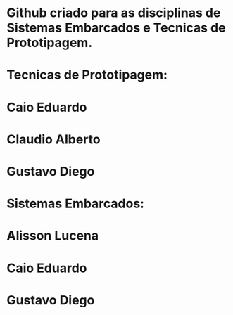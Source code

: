 # Github criado para as disciplinas de Sistemas Embarcados e Tecnicas de Prototipagem.

# ######################
# Tecnicas de Prototipagem:      
#  Caio Eduardo      
#  Claudio Alberto   
#  Gustavo Diego     
# #####################

# #######################
# Sistemas Embarcados: 
#  Alisson Lucena      
#  Caio Eduardo        
#  Gustavo Diego       
# #######################
